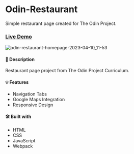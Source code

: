 # Odin-Restaurant
Simple restaurant page created for The Odin Project.

### [Live Demo](https://jakemcco.github.io/odin-restaurant/)

![odin-restaurant-homepage-2023-04-10_11-53](https://user-images.githubusercontent.com/122489471/230940131-1b7187c9-aeb7-40e5-ad7e-706758f6f320.png)

#### 📝 Description
Restaurant page project from The Odin Project Curriculum. 

#### 💡 Features
 * Navigation Tabs
 * Google Maps Integration
 * Responsive Design

#### 🛠️ Built with
 * HTML
 * CSS
 * JavaScript
 * Webpack
 
